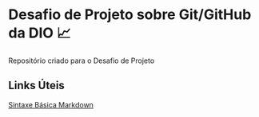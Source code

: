 # Desafio de Projeto sobre Git/GitHub da DIO :chart_with_upwards_trend:

Repositório criado para o Desafio de Projeto

## Links Úteis

[Sintaxe Básica Markdown](https://www.markdownguide.org/basic-syntax/)
